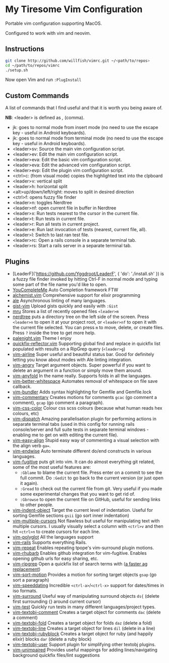 # My Tiresome Vim Configuration

Portable vim configuration supporting MacOS.

Configured to work with vim and neovim.

## Instructions

```bash
git clone http://github.com/willfish/vimrc.git ~/<path/to/repos>
cd ~/path/to/repos/vimrc
./setup.sh
```

Now open Vim and run `:PlugInstall`

## Custom Commands

A list of commands that I find useful and that it is worth you being aware of.

**NB**: <leader\> is defined as *,* (comma).
  * jk: goes to normal mode from insert mode (no need to use the escape key - useful in Android keyboards).
  * jk: goes to normal mode from terminal mode (no need to use the escape key - useful in Android keyboards).
  * <leader\>sv: Source the main vim configuration script.
  * <leader\>ev: Edit the main vim configuration script.
  * <leader\>eva: Edit the basic vim configuration script.
  * <leader\>eva: Edit the advanced vim configuration script.
  * <leader\>evp: Edit the plugin vim configuration script.
  * <ctrl\>c: (from visual mode) copies the highlighted text into the clpboard
  * <leader\>v: vertical split
  * <leader\>h: horizontal split
  * <alt\>up/down/left/right: moves to split in desired direction
  * <ctrl\>f: opens fuzzy file finder
  * <leader\>n: toggles Nerdtree
  * <leader\>nf: open current file in buffer in Nerdtree
  * <leader\>x: Run tests nearest to the cursor in the current file.
  * <leader\>t: Run tests in current file.
  * <leader\>r: Run all tests in current project.
  * <leader\>e: Run last invocation of tests (nearest, current file, all).
  * <leader\>l: Switch to last ran test file.
  * <leader\>rc: Open a rails console in a separate terminal tab.
  * <leader\>rs: Start a rails server in a separate terminal tab.


## Plugins

* [LeaderF]('https://github.com/Yggdroot/LeaderF', { 'do': './install.sh' }) is a fuzzy file finder invoked by hitting Ctrl-F in normal mode and typing some part of the file name you'd like to open.
* [YouCompleteMe]('https://github.com/Valloric/YouCompleteMe') Auto Completion framework FTW
* [alchemist.vim]('https://github.com/slashmili/alchemist.vim') Comprehensive support for elixir programming
* [ale]('https://github.com/w0rp/ale') Asynchronous linting of many languages.
* [gist-vim]('https://github.com/mattn/gist-vim') Upload gists quickly and easily with `:Gist`
* [mru]('https://github.com/yegappan/mru') Stores a list of recently opened files `<leader>m`
* [nerdtree]('https://github.com/scrooloose/nerdtree') puts a directory tree on the left side of the screen. Press `<leader>n` to open it at your project root, or `<leader>nf` to open it with the current file selected. You can press `m` to move, delete, or create files. Press `?` inside the tree to get more help.
* [palenight.vim]('https://github.com/drewtempelmeyer/palenight.vim') Theme I enjoy
* [quickfix-reflector.vim]('https://github.com/stefandtw/quickfix-reflector.vim') Supporting global find and replace in quickfix list populated with results on a RipGrep query (`<leader>g`)
* [vim-airline]('https://github.com/vim-airline/vim-airline') Super useful and beautiful status bar. Good for definitely letting you know about modes with Ale linting integration.
* [vim-angry]('https://github.com/b4winckler/vim-angry') Target argument objects. Super powerful if you want to delete an argument in a function or simply move them around.
* [vim-anyfold]('https://github.com/pseewald/vim-anyfold') In the name really. Supports folds in all the languages.
* [vim-better-whitespace]('https://github.com/ntpeters/vim-better-whitespace') Automates removal of whitespace on file save callback.
* [vim-bundler]('https://github.com/tpope/vim-bundler') Adds syntax highlighting for Gemfile and Gemfile.lock
* [vim-commentary]('https://github.com/tpope/vim-commentary') Creates motions for comments `gcac` (go comment a comment), `gcap` (go comment a paragraph).
* [vim-css-color]('https://github.com/ap/vim-css-color') Colour css scss colours (because what human reads hex colours, etc)
* [vim-dispatch]('https://github.com/tpope/vim-dispatch') Amazing parallelisation plugin for performing actions in separate terminal tabs (used in this config for running rails console/server and full suite tests in separate terminal windows - enabling me to get on with editing the current file).
* [vim-easy-align]('https://github.com/junegunn/vim-easy-align') Stupid easy way of commenting a visual selection with the align verb `ga=`.
* [vim-endwise]('https://github.com/tpope/vim-endwise') Auto terminate different do/end constructs in various languages.
* [vim-fugitive]('https://github.com/tpope/vim-fugitive') puts git into vim. It can do almost
everything git related, some of the most useful features are:
    * `:Gblame` to blame the current file. Press enter on a commit to see the full commit.
      Do `:Gedit` to go back to the current version (or just open it again).
    * `:Gread` to check out the current file from git. Very useful if you made some experimental
      changes that you want to get rid of.
    * `:Gbrowse` to open the current file on GitHub, useful for sending links to other people.
* [vim-indent-object]('https://github.com/michaeljsmith/vim-indent-object') Target the current level of indentation. Useful for sorting Gemfile sections `gsii` (go sort inner indentation)
* [vim-multiple-cursors]('https://github.com/terryma/vim-multiple-cursors') Not flawless but useful for manipulating text with multiple cursors. I usually visually select a column with `<ctrl>v` and then hit `<ctrl>n` to create cursors for each line.
* [vim-polyglot]('https://github.com/sheerun/vim-polyglot') All the languages support
* [vim-rails]('https://github.com/tpope/vim-rails') Supports everything Rails.
* [vim-repeat]('https://github.com/tpope/vim-repeat') Enables repeating tpope's vim-surround plugin motions.
* [vim-rhubarb]('https://github.com/tpope/vim-rhubarb') Enables github integration for vim-fugitive. Enables opening github urls for easy sharing, etc.
* [vim-ripgrep]('https://github.com/jremmen/vim-ripgrep') Open a quickfix list of search terms with ([a faster ag replacement](https://github.com/ggreer/the_silver_searcher))
* [vim-sort-motion]('https://github.com/christoomey/vim-sort-motion') Provides a motion for sorting target objects `gsap` (go sort a paragraph)
* [vim-speeddating]('https://github.com/tpope/vim-speeddating') Incredible `<ctrl-a>`/`<ctrl-x>` support for dates/times in iso formats.
* [vim-surround]('https://github.com/tpope/vim-surround') Useful way of manipulating surround objects `ds{` (delete first surrounding {} around current cursor)
* [vim-test]('https://github.com/janko-m/vim-test') Quickly run tests in many different languages/project types.
* [vim-textobj-comment]('https://github.com/glts/vim-textobj-comment') Creates a target object for comments `dac` (delete a comment)
* [vim-textobj-fold]('https://github.com/kana/vim-textobj-fold') Creates a target object for folds `daz` (delete a fold)
* [vim-textobj-line]('https://github.com/kana/vim-textobj-line') Creates a target object for lines `dil` (delete in a line)
* [vim-textobj-rubyblock]('https://github.com/nelstrom/vim-textobj-rubyblock') Creates a target object for ruby (and happily elixir) blocks `dar` (delete a ruby block)
* [vim-textobj-user]('https://github.com/kana/vim-textobj-user') Support plugin for simplifying other textobj plugins.
* [vim-unimpaired]('https://github.com/tpope/vim-unimpaired') Provides useful mappings for adding lines/navigating background quickfix files/lint suggestions
